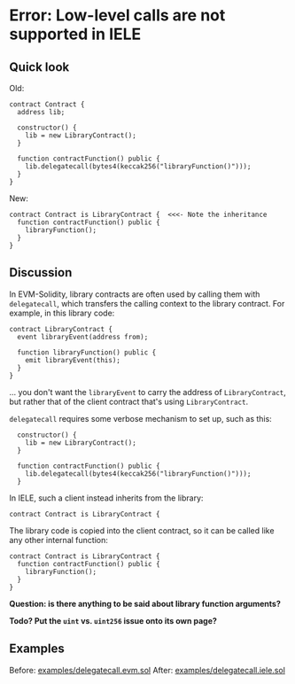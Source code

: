 # Error: Low-level calls are not supported in IELE

## Quick look

Old: 
    
    contract Contract {
      address lib;
    
      constructor() {
        lib = new LibraryContract();
      }
    
      function contractFunction() public {
        lib.delegatecall(bytes4(keccak256("libraryFunction()")));
      }
    }

New:

    contract Contract is LibraryContract {  <<<- Note the inheritance
      function contractFunction() public {
        libraryFunction();
      }
    }
   
   
## Discussion

In EVM-Solidity, library contracts are often used by calling them with
`delegatecall`, which transfers the calling context to the library contract. For example, in this library code:

    contract LibraryContract {
      event libraryEvent(address from);
  
      function libraryFunction() public {
        emit libraryEvent(this);
      }
    }

... you don't want the `libraryEvent` to carry the address of
`LibraryContract`, but rather that of the client contract that's using
`LibraryContract`.

`delegatecall` requires some verbose mechanism to set up, such as this:

      constructor() {
        lib = new LibraryContract();
      }
    
      function contractFunction() public {
        lib.delegatecall(bytes4(keccak256("libraryFunction()")));
      }

In IELE, such a client instead inherits from the library:

    contract Contract is LibraryContract {

The library code is copied into the client contract, so it can be
called like any other internal function:

    contract Contract is LibraryContract {
      function contractFunction() public {
        libraryFunction();
      }
    }

**Question: is there anything to be said about library function arguments?**

**Todo? Put the `uint` vs. `uint256` issue onto its own page?**


## Examples

Before: [examples/delegatecall.evm.sol](examples/delegatecall.evm.sol)
After: [examples/delegatecall.iele.sol](examples/delegatecall.iele.sol)

